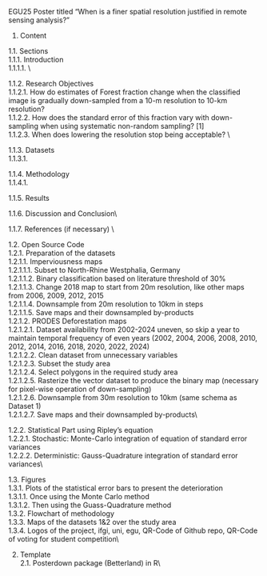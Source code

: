 EGU25 Poster titled “When is a finer spatial resolution justified in remote sensing analysis?”

1.	Content

1.1.	Sections\
  1.1.1.	 Introduction\
    1.1.1.1.	\
    
  1.1.2.	Research Objectives\
    1.1.2.1.	How do estimates of Forest fraction change when the classified image is gradually down-sampled from a 10-m resolution to 10-km resolution? \
    1.1.2.2.	How does the standard error of this fraction vary with down-sampling when using systematic non-random sampling? [1] \
    1.1.2.3.	When does lowering the resolution stop being acceptable? \
  
  1.1.3.	Datasets\
    1.1.3.1.	
  
  1.1.4.	Methodology\
    1.1.4.1.	
  
  1.1.5.	Results
  
  1.1.6.	Discussion and Conclusion\

  1.1.7.	References (if necessary) \

1.2.	Open Source Code \
  1.2.1.	Preparation of the datasets\
    1.2.1.1.	Imperviousness maps\
      1.2.1.1.1.	Subset to North-Rhine Westphalia, Germany\
      1.2.1.1.2.	Binary classification based on literature threshold of 30%\
      1.2.1.1.3.	Change 2018 map to start from 20m resolution, like other maps from 2006, 2009, 2012, 2015\
      1.2.1.1.4.	Downsample from 20m resolution to 10km in steps\
      1.2.1.1.5.	Save maps and their downsampled by-products\
    1.2.1.2.	PRODES Deforestation maps\
      1.2.1.2.1.	Dataset availability from 2002-2024 uneven, so skip a year to maintain temporal frequency of even years (2002, 2004, 2006, 2008, 2010, 2012, 2014, 2016, 2018, 2020, 2022, 2024)\
      1.2.1.2.2.	Clean dataset from unnecessary variables\
      1.2.1.2.3.	Subset the study area\
      1.2.1.2.4.	Select polygons in the required study area\
      1.2.1.2.5.	Rasterize the vector dataset to produce the binary map (necessary for pixel-wise operation of down-sampling)\
      1.2.1.2.6.	Downsample from 30m resolution to 10km (same schema as Dataset 1)\
      1.2.1.2.7.	Save maps and their downsampled by-products\
  
  1.2.2.	Statistical Part using Ripley’s equation\
    1.2.2.1.	Stochastic: Monte-Carlo integration of equation of standard error variances\
    1.2.2.2.	Deterministic: Gauss-Quadrature integration of standard error variances\

1.3.	Figures\
  1.3.1.	Plots of the statistical error bars to present the deterioration\
    1.3.1.1.	Once using the Monte Carlo method\
    1.3.1.2.	Then using the Guass-Quadrature method\
  1.3.2.	Flowchart of methodology\
  1.3.3.	 Maps of the datasets 1&2 over the study area\
  1.3.4.	Logos of the project, ifgi, uni, egu, QR-Code of Github repo, QR-Code of voting for student competition\

2.	Template\
  2.1.	Posterdown package (Betterland) in R\
